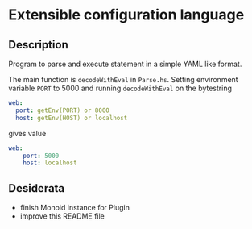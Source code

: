 # Extensible configuration language

## Description

Program to parse and execute statement in a simple YAML like format.

The main function is `decodeWithEval` in `Parse.hs`. Setting environment
variable `PORT` to 5000 and running `decodeWithEval` on the bytestring

```yaml
web:
  port: getEnv(PORT) or 8000
  host: getEnv(HOST) or localhost
```

gives value

```yaml
web:
    port: 5000
    host: localhost
```

## Desiderata

- finish Monoid instance for Plugin
- improve this README file
